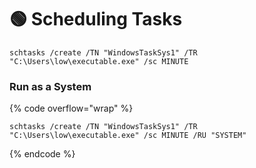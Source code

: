 # 🟢 Scheduling Tasks

```
schtasks /create /TN "WindowsTaskSys1" /TR "C:\Users\low\executable.exe" /sc MINUTE
```

### Run as a System

{% code overflow="wrap" %}
```
schtasks /create /TN "WindowsTaskSys1" /TR "C:\Users\low\executable.exe" /sc MINUTE /RU "SYSTEM"
```
{% endcode %}
